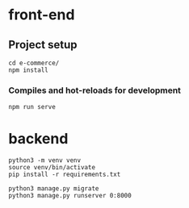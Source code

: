 # front-end

## Project setup
```
cd e-commerce/
npm install
```

### Compiles and hot-reloads for development
```
npm run serve
```


# backend

```
python3 -m venv venv
source venv/bin/activate
pip install -r requirements.txt

python3 manage.py migrate
python3 manage.py runserver 0:8000
```